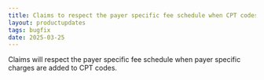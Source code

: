 ```yaml
---
title: Claims to respect the payer specific fee schedule when CPT codes are added
layout: productupdates
tags: bugfix
date: 2025-03-25
---
```


Claims will respect the payer specific fee schedule when payer specific charges are added to CPT codes.